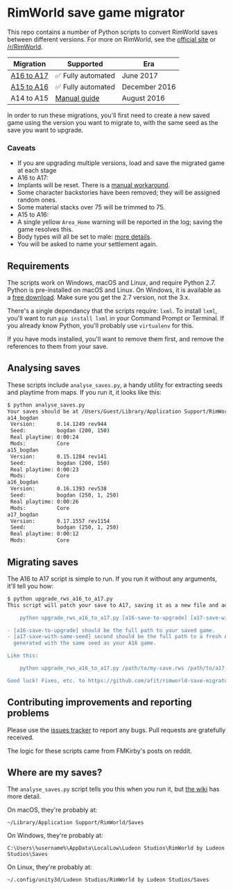 # RimWorld save game migrator

This repo contains a number of Python scripts to convert RimWorld
saves between different versions.
For more on RimWorld, see the [official site](https://rimworldgame.com) or [/r/RimWorld](https://www.reddit.com/r/RimWorld/).

| Migration   | Supported          | Era |
| ----------- | ------------------ | --- |
| [A16 to A17](https://github.com/afit/rimworld-save-migrator/blob/master/upgrade_rws_a16_to_a17.py) | ✅ Fully automated | June 2017 |
| [A15 to A16](https://github.com/afit/rimworld-save-migrator/blob/master/upgrade_rws_a15_to_a16.py)  | ✅ Fully automated | December 2016 |
| A14 to A15  | [Manual guide](https://www.reddit.com/r/RimWorld/comments/4zrotj/guide_how_to_update_an_a14_save_to_a15/) | August 2016 |

In order to run these migrations, you'll first need to create a new saved game using the version you want to migrate to, with the same seed as the save you want to upgrade.

### Caveats

* If you are upgrading multiple versions, load and save the migrated game at each stage
* A16 to A17:
 * Implants will be reset. There is a [manual workaround](https://www.reddit.com/r/RimWorld/comments/6gk9m9/that_time_again_a16_save_a17/).
 * Some character backstories have been removed; they will be assigned random ones.
 * Some material stacks over 75 will be trimmed to 75.
* A15 to A16:
 * A single yellow `Area_Home` warning will be reported in the log; saving the game resolves this.
 * Body types will all be set to male: [more details](http://pastebin.com/HNFFsMBC).
 * You will be asked to name your settlement again.

## Requirements

The scripts work on Windows, macOS and Linux, and require Python 2.7.
Python is pre-installed on macOS and Linux. On Windows, it is available as a [free download](https://www.python.org/downloads/).
Make sure you get the 2.7 version, not the 3.x.

There's a single dependancy that the scripts require: `lxml`.
To install `lxml`, you'll want to run  `pip install lxml` in your Command Prompt or Terminal.
If you already know Python, you'll probably use `virtualenv` for this.

If you have mods installed, you'll want to remove them first, and remove the
references to them from your save.

## Analysing saves

These scripts include `analyse_saves.py`, a handy utility for extracting seeds and playtime from maps. If you run it, it looks like this:

```bash
$ python analyse_saves.py
Your saves should be at /Users/Guest/Library/Application Support/RimWorld/Saves...
a14_bogdan
 Version:       0.14.1249 rev944
 Seed:          bogdan (200, 150)
 Real playtime: 0:00:24
 Mods:          Core
a15_bogdan
 Version:       0.15.1284 rev141
 Seed:          bogdan (200, 150)
 Real playtime: 0:00:23
 Mods:          Core
a16_bogdan
 Version:       0.16.1393 rev538
 Seed:          bogdan (250, 1, 250)
 Real playtime: 0:00:26
 Mods:          Core
a17_bogdan
 Version:       0.17.1557 rev1154
 Seed:          bodgan (250, 1, 250)
 Real playtime: 0:00:12
 Mods:          Core
```

## Migrating saves

The A16 to A17 script is simple to run. If you run it without any arguments, it'll tell you how:

```bash
$ python upgrade_rws_a16_to_a17.py
This script will patch your save to A17, saving it as a new file and adding "a17-" to the name. It won't modify your old saves. It requires two arguments:

    python upgrade_rws_a16_to_a17.py [a16-save-to-upgrade] [a17-save-with-same-seed]

- [a16-save-to-upgrade] should be the full path to your saved game.
- [a17-save-with-same-seed] second should be the full path to a fresh A17 saved game,
  generated with the same seed as your A16 game.

Like this:

    python upgrade_rws_a16_to_a17.py /path/to/my-save.rws /path/to/a17-same-seed.rws

Good luck! Fixes, etc. to https://github.com/afit/rimworld-save-migrator.
```

## Contributing improvements and reporting problems

Please use the [issues tracker](https://github.com/afit/rimworld-save-migrator/issues) to report any bugs.
Pull requests are gratefully received.

The logic for these scripts came from FMKirby's posts on reddit.

## Where are my saves?

The `analyse_saves.py` script tells you this when you run it, but [the wiki](http://rimworldwiki.com/wiki/Save_file) has more detail.

On macOS, they're probably at:

`~/Library/Application Support/RimWorld/Saves`

On Windows, they're probably at:

`C:\Users\%username%\AppData\LocalLow\Ludeon Studios\RimWorld by Ludeon Studios\Saves`

On Linux, they're probably at:

`~/.config/unity3d/Ludeon Studios/RimWorld by Ludeon Studios/Saves`
